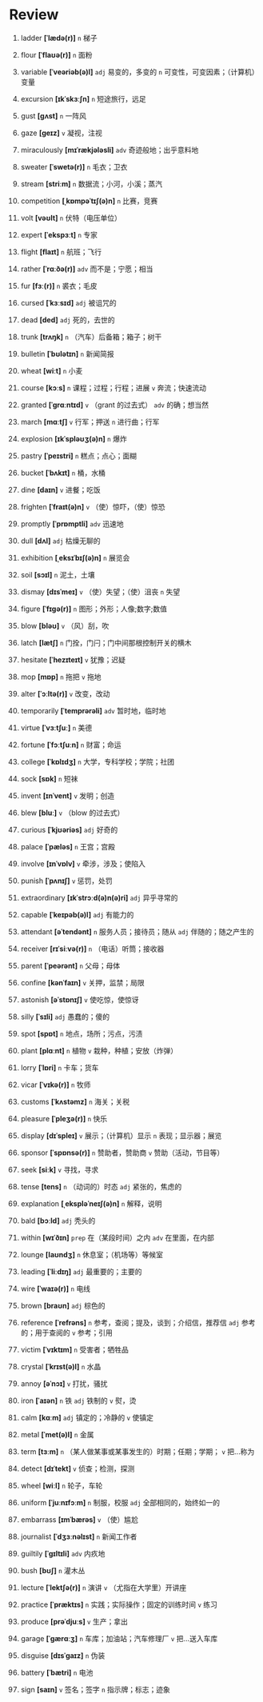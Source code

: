 # Review
1. ladder **[ˈlædə(r)]** `n` 梯子

2. flour **[ˈflaʊə(r)]** `n` 面粉

3. variable **[ˈveəriəb(ə)l]** `adj` 易变的，多变的 `n` 可变性，可变因素；（计算机）变量

4. excursion **[ɪkˈskɜːʃn]** `n` 短途旅行，远足

5. gust **[ɡʌst]** `n` 一阵风

6. gaze **[ɡeɪz]** `v` 凝视，注视

7. miraculously **[mɪˈrækjələsli]** `adv` 奇迹般地；出乎意料地

8. sweater **[ˈswetə(r)]** `n` 毛衣；卫衣

9. stream **[striːm]** `n` 数据流；小河，小溪；蒸汽

10. competition **[ˌkɒmpəˈtɪʃ(ə)n]** `n` 比赛，竞赛

11. volt **[vəʊlt]** `n` 伏特（电压单位）

12. expert **[ˈekspɜːt]** `n` 专家

13. flight **[flaɪt]** `n` 航班；飞行

14. rather **[ˈrɑːðə(r)]** `adv` 而不是；宁愿；相当

15. fur **[fɜː(r)]** `n` 裘衣；毛皮

16. cursed **[ˈkɜːsɪd]** `adj` 被诅咒的

17. dead **[ded]** `adj` 死的，去世的

18. trunk **[trʌŋk]** `n` （汽车）后备箱；箱子；树干

19. bulletin **[ˈbʊlətɪn]** `n` 新闻简报

20. wheat **[wiːt]** `n` 小麦

21. course **[kɔːs]** `n` 课程；过程；行程；进展 `v` 奔流；快速流动

22. granted **[ˈɡrɑːntɪd]** `v` （grant 的过去式） `adv` 的确；想当然

23. march **[mɑːtʃ]** `v` 行军；押送 `n` 进行曲；行军

24. explosion **[ɪkˈspləʊʒ(ə)n]** `n` 爆炸

25. pastry **[ˈpeɪstri]** `n` 糕点；点心；面糊

26. bucket **[ˈbʌkɪt]** `n` 桶，水桶

27. dine **[daɪn]** `v` 进餐；吃饭

28. frighten **[ˈfraɪt(ə)n]** `v` （使）惊吓，（使）惊恐

29. promptly **[ˈprɒmptli]** `adv` 迅速地

30. dull **[dʌl]** `adj` 枯燥无聊的

31. exhibition **[ˌeksɪˈbɪʃ(ə)n]** `n` 展览会

32. soil **[sɔɪl]** `n` 泥土，土壤

33. dismay **[dɪsˈmeɪ]** `v` （使）失望；（使）沮丧 `n` 失望

34. figure **[ˈfɪɡə(r)]** `n` 图形；外形；人像;数字;数值

35. blow **[bləʊ]** `v` （风）刮，吹

36. latch **[lætʃ]** `n` 门拴，门闩；门中间那根控制开关的横木

37. hesitate **[ˈhezɪteɪt]** `v` 犹豫；迟疑

38. mop **[mɒp]** `n` 拖把 `v` 拖地

39. alter **[ˈɔːltə(r)]** `v` 改变，改动

40. temporarily **[ˈtemprərəli]** `adv` 暂时地，临时地

41. virtue **[ˈvɜːtʃuː]** `n` 美德

42. fortune **[ˈfɔːtʃuːn]** `n` 财富；命运

43. college **[ˈkɒlɪdʒ]** `n` 大学，专科学校；学院；社团

44. sock **[sɒk]** `n` 短袜

45. invent **[ɪnˈvent]** `v` 发明；创造

46. blew **[bluː]** `v` （blow 的过去式）

47. curious **[ˈkjʊəriəs]** `adj` 好奇的

48. palace **[ˈpæləs]** `n` 王宫；宫殿

49. involve **[ɪnˈvɒlv]** `v` 牵涉，涉及；使陷入

50. punish **[ˈpʌnɪʃ]** `v` 惩罚，处罚

51. extraordinary **[ɪkˈstrɔːd(ə)n(ə)ri]** `adj` 异乎寻常的

52. capable **[ˈkeɪpəb(ə)l]** `adj` 有能力的

53. attendant **[əˈtendənt]** `n` 服务人员；接待员；随从 `adj` 伴随的；随之产生的

54. receiver **[rɪˈsiːvə(r)]** `n` （电话）听筒；接收器

55. parent **[ˈpeərənt]** `n` 父母；母体

56. confine **[kənˈfaɪn]** `v` 关押，监禁；局限

57. astonish **[əˈstɒnɪʃ]** `v` 使吃惊，使惊讶

58. silly **[ˈsɪli]** `adj` 愚蠢的；傻的

59. spot **[spɒt]** `n` 地点，场所；污点，污渍

60. plant **[plɑːnt]** `n` 植物 `v` 栽种，种植；安放（炸弹）

61. lorry **[ˈlɒri]** `n` 卡车；货车

62. vicar **[ˈvɪkə(r)]** `n` 牧师

63. customs **[ˈkʌstəmz]** `n` 海关；关税

64. pleasure **[ˈpleʒə(r)]** `n` 快乐

65. display **[dɪˈspleɪ]** `v` 展示；（计算机）显示 `n` 表现；显示器；展览

66. sponsor **[ˈspɒnsə(r)]** `n` 赞助者，赞助商 `v` 赞助（活动，节目等）

67. seek **[siːk]** `v` 寻找，寻求

68. tense **[tens]** `n` （动词的）时态 `adj` 紧张的，焦虑的

69. explanation **[ˌekspləˈneɪʃ(ə)n]** `n` 解释，说明

70. bald **[bɔːld]** `adj` 秃头的

71. within **[wɪˈðɪn]** `prep` 在（某段时间）之内 `adv` 在里面，在内部

72. lounge **[laʊndʒ]** `n` 休息室；（机场等）等候室

73. leading **[ˈliːdɪŋ]** `adj` 最重要的；主要的

74. wire **[ˈwaɪə(r)]** `n` 电线

75. brown **[braʊn]** `adj` 棕色的

76. reference **[ˈrefrəns]** `n` 参考，查阅；提及，谈到；介绍信，推荐信 `adj` 参考的；用于查阅的 `v` 参考；引用

77. victim **[ˈvɪktɪm]** `n` 受害者；牺牲品

78. crystal **[ˈkrɪst(ə)l]** `n` 水晶

79. annoy **[əˈnɔɪ]** `v` 打扰，骚扰

80. iron **[ˈaɪən]** `n` 铁 `adj` 铁制的 `v` 熨，烫

81. calm **[kɑːm]** `adj` 镇定的；冷静的 `v` 使镇定

82. metal **[ˈmet(ə)l]** `n` 金属

83. term **[tɜːm]** `n` （某人做某事或某事发生的）时期；任期；学期； `v` 把...称为

84. detect **[dɪˈtekt]** `v` 侦查；检测，探测

85. wheel **[wiːl]** `n` 轮子，车轮

86. uniform **[ˈjuːnɪfɔːm]** `n` 制服，校服 `adj` 全部相同的，始终如一的

87. embarrass **[ɪmˈbærəs]** `v` （使）尴尬

88. journalist **[ˈdʒɜːnəlɪst]** `n` 新闻工作者

89. guiltily **[ˈɡɪltɪli]** `adv` 内疚地

90. bush **[bʊʃ]** `n` 灌木丛

91. lecture **[ˈlektʃə(r)]** `n` 演讲 `v` （尤指在大学里）开讲座

92. practice **[ˈpræktɪs]** `n` 实践；实际操作；固定的训练时间 `v` 练习

93. produce **[prəˈdjuːs]** `v` 生产；拿出

94. garage **[ˈɡærɑːʒ]** `n` 车库；加油站；汽车修理厂 `v` 把...送入车库

95. disguise **[dɪsˈɡaɪz]** `n` 伪装

96. battery **[ˈbætri]** `n` 电池

97. sign **[saɪn]** `v` 签名；签字 `n` 指示牌；标志；迹象


